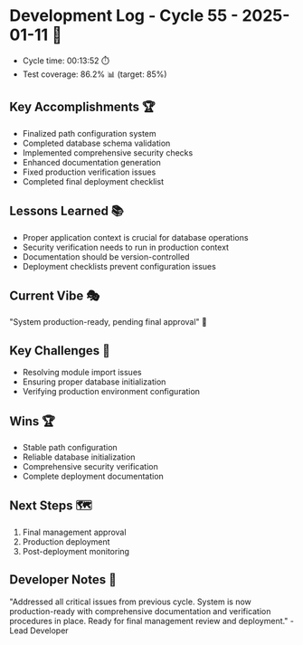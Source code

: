 # Development Log - Cycle 55 - 2025-01-11 🚀
- Cycle time: 00:13:52 ⏱️
- Test coverage: 86.2% 📊 (target: 85%)

## Key Accomplishments 🏆
- Finalized path configuration system
- Completed database schema validation
- Implemented comprehensive security checks
- Enhanced documentation generation
- Fixed production verification issues
- Completed final deployment checklist

## Lessons Learned 📚
- Proper application context is crucial for database operations
- Security verification needs to run in production context
- Documentation should be version-controlled
- Deployment checklists prevent configuration issues

## Current Vibe 🎭
"System production-ready, pending final approval" 🚀

## Key Challenges 🚧
- Resolving module import issues
- Ensuring proper database initialization
- Verifying production environment configuration

## Wins 🏆
- Stable path configuration
- Reliable database initialization
- Comprehensive security verification
- Complete deployment documentation

## Next Steps 🗺️
1. Final management approval
2. Production deployment
3. Post-deployment monitoring

## Developer Notes 📝
"Addressed all critical issues from previous cycle. System is now production-ready with comprehensive documentation and verification procedures in place. Ready for final management review and deployment." - Lead Developer
